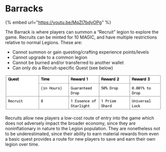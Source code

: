 # Barracks

{% embed url="https://youtu.be/MqZI7bdyOPg" %}

The Barrack is where players can summon a “Recruit” legion to explore the game. Recruits can be minted for 10 MAGIC, and have multiple restrictions relative to normal Legions. These are:

* Cannot summon or gain questing/crafting experience points/levels
* Cannot upgrade to a common legion
* Cannot be burned and/or transferred to another wallet
* Can only do a Recruit-specific Quest (see below)

![](<../../.gitbook/assets/image (21).png>)

Recruits allow new players a low-cost route of entry into the game which does not adversely impact the broader economy, since they are noninflationary in nature to the Legion population. They are nonetheless not to be underestimated, since their ability to earn material rewards from even a basic quest provides a route for new players to save and earn their own legion over time.
